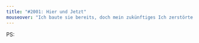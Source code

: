 ```yaml
---
title: "#2001: Hier und Jetzt"
mouseover: "Ich baute sie bereits, doch mein zukünftiges Ich zerstörte sie."
---
```

PS:
<a href="http://www.fonflatter.de/kalender"><img src="http://www.fonflatter.de/bilder/2011.png" alt="" /></a>

